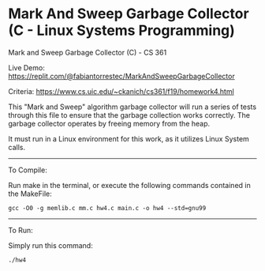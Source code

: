 # Mark And Sweep Garbage Collector (C - Linux Systems Programming)
Mark and Sweep Garbage Collector (C) - CS 361

Live Demo: https://replit.com/@fabiantorrestec/MarkAndSweepGarbageCollector

Criteria: https://www.cs.uic.edu/~ckanich/cs361/f19/homework4.html

This "Mark and Sweep" algorithm garbage collector will run a series of tests through this file to ensure that the garbage collection works correctly. The garbage collector operates by freeing memory from the heap.

It must run in a Linux environment for this work, as it utilizes Linux System calls.

------------
To Compile:

Run make in the terminal, or execute the following commands contained in the MakeFile:

    gcc -O0 -g memlib.c mm.c hw4.c main.c -o hw4 --std=gnu99

-----------
To Run:

Simply run this command:

    ./hw4
